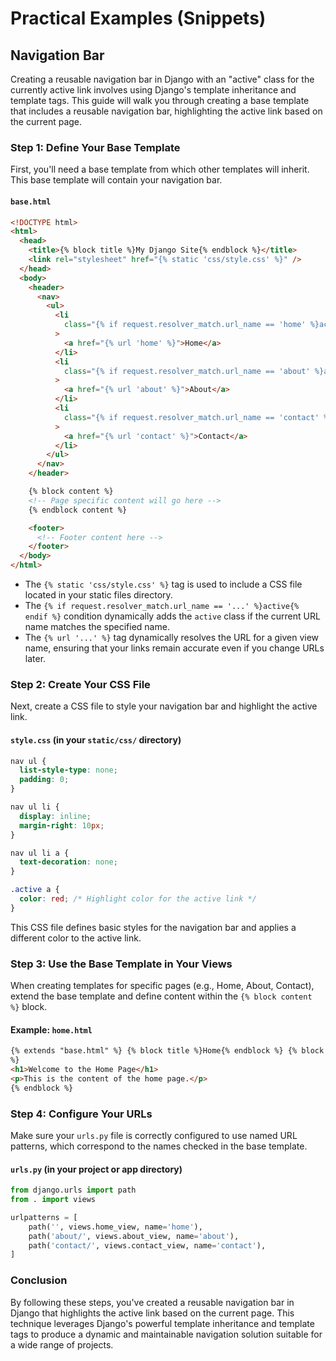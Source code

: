 # Practical Examples (Snippets)

## Navigation Bar

Creating a reusable navigation bar in Django with an "active" class for the currently active link involves using Django's template inheritance and template tags. This guide will walk you through creating a base template that includes a reusable navigation bar, highlighting the active link based on the current page.

### Step 1: Define Your Base Template

First, you'll need a base template from which other templates will inherit. This base template will contain your navigation bar.

#### `base.html`

```html
<!DOCTYPE html>
<html>
  <head>
    <title>{% block title %}My Django Site{% endblock %}</title>
    <link rel="stylesheet" href="{% static 'css/style.css' %}" />
  </head>
  <body>
    <header>
      <nav>
        <ul>
          <li
            class="{% if request.resolver_match.url_name == 'home' %}active{% endif %}"
          >
            <a href="{% url 'home' %}">Home</a>
          </li>
          <li
            class="{% if request.resolver_match.url_name == 'about' %}active{% endif %}"
          >
            <a href="{% url 'about' %}">About</a>
          </li>
          <li
            class="{% if request.resolver_match.url_name == 'contact' %}active{% endif %}"
          >
            <a href="{% url 'contact' %}">Contact</a>
          </li>
        </ul>
      </nav>
    </header>

    {% block content %}
    <!-- Page specific content will go here -->
    {% endblock content %}

    <footer>
      <!-- Footer content here -->
    </footer>
  </body>
</html>
```

- The `{% static 'css/style.css' %}` tag is used to include a CSS file located in your static files directory.
- The `{% if request.resolver_match.url_name == '...' %}active{% endif %}` condition dynamically adds the `active` class if the current URL name matches the specified name.
- The `{% url '...' %}` tag dynamically resolves the URL for a given view name, ensuring that your links remain accurate even if you change URLs later.

### Step 2: Create Your CSS File

Next, create a CSS file to style your navigation bar and highlight the active link.

#### `style.css` (in your `static/css/` directory)

```css
nav ul {
  list-style-type: none;
  padding: 0;
}

nav ul li {
  display: inline;
  margin-right: 10px;
}

nav ul li a {
  text-decoration: none;
}

.active a {
  color: red; /* Highlight color for the active link */
}
```

This CSS file defines basic styles for the navigation bar and applies a different color to the active link.

### Step 3: Use the Base Template in Your Views

When creating templates for specific pages (e.g., Home, About, Contact), extend the base template and define content within the `{% block content %}` block.

#### Example: `home.html`

```html
{% extends "base.html" %} {% block title %}Home{% endblock %} {% block content
%}
<h1>Welcome to the Home Page</h1>
<p>This is the content of the home page.</p>
{% endblock %}
```

### Step 4: Configure Your URLs

Make sure your `urls.py` file is correctly configured to use named URL patterns, which correspond to the names checked in the base template.

#### `urls.py` (in your project or app directory)

```python
from django.urls import path
from . import views

urlpatterns = [
    path('', views.home_view, name='home'),
    path('about/', views.about_view, name='about'),
    path('contact/', views.contact_view, name='contact'),
]
```

### Conclusion

By following these steps, you've created a reusable navigation bar in Django that highlights the active link based on the current page. This technique leverages Django's powerful template inheritance and template tags to produce a dynamic and maintainable navigation solution suitable for a wide range of projects.

